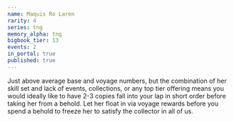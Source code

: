 ```yaml
---
name: Maquis Ro Laren
rarity: 4
series: tng
memory_alpha: tng
bigbook_tier: 13
events: 2
in_portal: true
published: true
---
```


Just above average base and voyage numbers, but the combination of her skill set and lack of events, collections, or any top tier offering means you would ideally like to have 2-3 copies fall into your lap in short order before taking her from a behold. Let her float in via voyage rewards before you spend a behold to freeze her to satisfy the collector in all of us.
